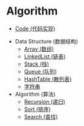 # Algorithm



* [Code (代码实现)](https://github.com/luvsunlight/algorithm/tree/master/code)

-   Data Structure (数据结构)
    -   [Array (数组)](https://github.com/luvsunlight/algorithm/tree/master/%E6%95%B0%E7%BB%84)
    -   [LinkedList (链表)](https://github.com/luvsunlight/algorithm/tree/master/%E9%93%BE%E8%A1%A8)
    -   [Stack (栈)](https://github.com/luvsunlight/algorithm/tree/master/%E6%A0%88)
    -   [Queue (队列)](https://github.com/luvsunlight/algorithm/tree/master/%E9%98%9F%E5%88%97)
    -   [HashTable (散列表)](https://github.com/luvsunlight/algorithm/tree/master/%E6%95%A3%E5%88%97%E8%A1%A8)
    -   [字符串](https://github.com/luvsunlight/algorithm/tree/master/%E5%AD%97%E7%AC%A6%E4%B8%B2)
-   Algorithm (算法)
    -   [Recursion (递归)](https://github.com/luvsunlight/algorithm/tree/master/%E9%80%92%E5%BD%92)
    -   [Sort (排序)](https://github.com/luvsunlight/algorithm/tree/master/%E6%8E%92%E5%BA%8F)
    -   [Search (查找)](https://github.com/luvsunlight/algorithm/tree/master/%E6%9F%A5%E6%89%BE)
